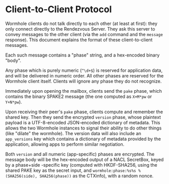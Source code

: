 # Client-to-Client Protocol

Wormhole clients do not talk directly to each other (at least at first): they
only connect directly to the Rendezvous Server. They ask this server to
convey messages to the other client (via the `add` command and the `message`
response). This document explains the format of these client-to-client
messages.

Each such message contains a "phase" string, and a hex-encoded binary "body".

Any phase which is purely numeric (`^\d+$`) is reserved for application data,
and will be delivered in numeric order. All other phases are reserved for the
Wormhole client itself. Clients will ignore any phase they do not recognize.

Immediately upon opening the mailbox, clients send the `pake` phase, which
contains the binary SPAKE2 message (the one computed as `X+M*pw` or
`Y+N*pw`).

Upon receiving their peer's `pake` phase, clients compute and remember the
shared key. Then they send the encrypted `version` phase, whose plaintext
payload is a UTF-8-encoded JSON-encoded dictionary of metadata. This allows
the two Wormhole instances to signal their ability to do other things (like
"dilate" the wormhole). The version data will also include an `app_versions`
key which contains a dictionary of metadata provided by the application,
allowing apps to perform similar negotiation.

Both `version` and all numeric (app-specific) phases are encrypted. The
message body will be the hex-encoded output of a NACL SecretBox, keyed by a
phase+side -specific key (computed with HKDF-SHA256, using the shared PAKE
key as the secret input, and `wormhole:phase:%s%s % (SHA256(side),
SHA256(phase))` as the CTXinfo), with a random nonce.


